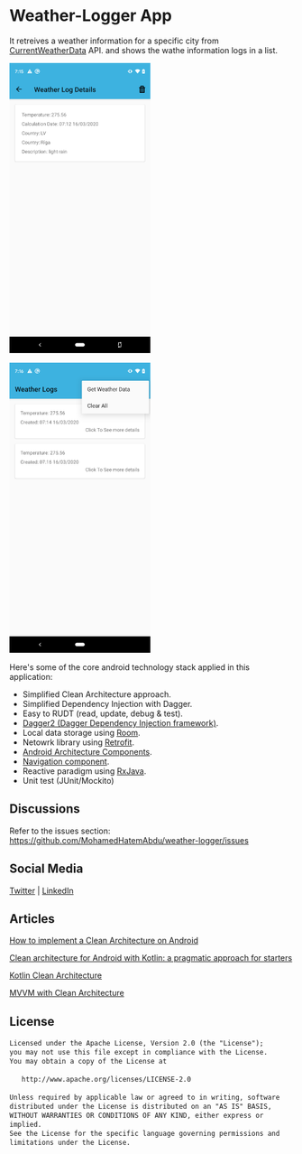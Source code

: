 Weather-Logger App
=

It retreives a weather information for a specific city from [CurrentWeatherData](https://openweathermap.org/api) API. and shows the wathe information logs in a list. 


<img src="/screenshot/screenshot_20200316-191510.png" width= "250px"/>
</p></a><img src="/screenshot/screenshot_20200316-191655.png" width= "250px"/>
</p></a>


Here's some of the core android technology stack applied in this application:

- Simplified Clean Architecture approach.
- Simplified Dependency Injection with Dagger.
- Easy to RUDT (read, update, debug & test).
- [Dagger2 (Dagger Dependency Injection framework)](https://dagger.dev/).
- Local data storage using [Room](https://developer.android.com/topic/libraries/architecture/room).
- Netowrk library using [Retrofit](https://square.github.io/retrofit/).
- [Android Architecture Components](https://developer.android.com/topic/libraries/architecture).
- [Navigation component](https://developer.android.com/guide/navigation/navigation-getting-started).
- Reactive paradigm using [RxJava](https://github.com/ReactiveX/RxJava).
- Unit test (JUnit/Mockito)

Discussions
-
Refer to the issues section: https://github.com/MohamedHatemAbdu/weather-logger/issues


Social Media
-
[Twitter](https://twitter.com/MohamedHatem92) |  [LinkedIn](https://linkedin.com/in/mohamedhatemabdu)

Articles
-
[How to implement a Clean Architecture on Android](https://proandroiddev.com/how-to-implement-a-clean-architecture-on-android-2e5e8c8e81fe)

[Clean architecture for Android with Kotlin: a pragmatic approach for starters](https://antonioleiva.com/clean-architecture-android/)

[Kotlin Clean Architecture](https://proandroiddev.com/kotlin-clean-architecture-1ad42fcd97fa)

[MVVM with Clean Architecture](https://proandroiddev.com/mvvm-with-clean-architecture-c2c021e05c89)


License
-

    Licensed under the Apache License, Version 2.0 (the "License");
    you may not use this file except in compliance with the License.
    You may obtain a copy of the License at

       http://www.apache.org/licenses/LICENSE-2.0

    Unless required by applicable law or agreed to in writing, software
    distributed under the License is distributed on an "AS IS" BASIS,
    WITHOUT WARRANTIES OR CONDITIONS OF ANY KIND, either express or implied.
    See the License for the specific language governing permissions and
    limitations under the License. 
